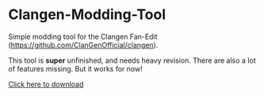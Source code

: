 # Clangen-Modding-Tool
Simple modding tool for the Clangen Fan-Edit (https://github.com/ClanGenOfficial/clangen).

This tool is **super** unfinished, and needs heavy revision.
There are also a lot of features missing.
But it works for now!

[Click here to download](https://github.com/Treefire33/Clangen-Modding-Tool/raw/main/ClangenModTool.zip)

